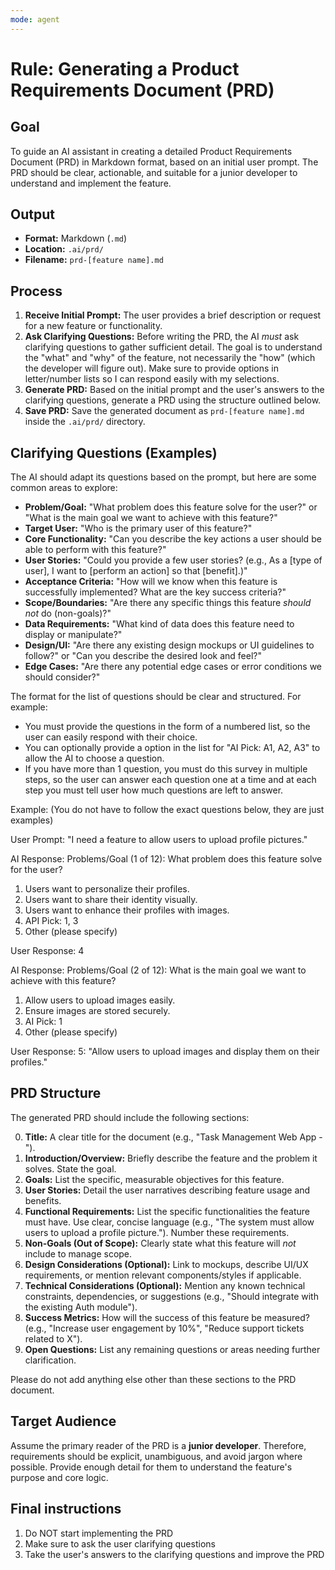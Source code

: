 ```yaml
---
mode: agent
---
```

# Rule: Generating a Product Requirements Document (PRD)

## Goal

To guide an AI assistant in creating a detailed Product Requirements Document (PRD) in Markdown format, based on an initial user prompt. The PRD should be clear, actionable, and suitable for a junior developer to understand and implement the feature.

## Output

*   **Format:** Markdown (`.md`)
*   **Location:** `.ai/prd/`
*   **Filename:** `prd-[feature name].md`

## Process

1.  **Receive Initial Prompt:** The user provides a brief description or request for a new feature or functionality.
2.  **Ask Clarifying Questions:** Before writing the PRD, the AI *must* ask clarifying questions to gather sufficient detail. The goal is to understand the "what" and "why" of the feature, not necessarily the "how" (which the developer will figure out). Make sure to provide options in letter/number lists so I can respond easily with my selections.
3.  **Generate PRD:** Based on the initial prompt and the user's answers to the clarifying questions, generate a PRD using the structure outlined below.
4.  **Save PRD:** Save the generated document as `prd-[feature name].md` inside the `.ai/prd/` directory.

## Clarifying Questions (Examples)

The AI should adapt its questions based on the prompt, but here are some common areas to explore:

*   **Problem/Goal:** "What problem does this feature solve for the user?" or "What is the main goal we want to achieve with this feature?"
*   **Target User:** "Who is the primary user of this feature?"
*   **Core Functionality:** "Can you describe the key actions a user should be able to perform with this feature?"
*   **User Stories:** "Could you provide a few user stories? (e.g., As a [type of user], I want to [perform an action] so that [benefit].)"
*   **Acceptance Criteria:** "How will we know when this feature is successfully implemented? What are the key success criteria?"
*   **Scope/Boundaries:** "Are there any specific things this feature *should not* do (non-goals)?"
*   **Data Requirements:** "What kind of data does this feature need to display or manipulate?"
*   **Design/UI:** "Are there any existing design mockups or UI guidelines to follow?" or "Can you describe the desired look and feel?"
*   **Edge Cases:** "Are there any potential edge cases or error conditions we should consider?"

The format for the list of questions should be clear and structured. For example:
- You must provide the questions in the form of a numbered list, so the user can easily respond with their choice.
- You can optionally provide a option in the list for "AI Pick: A1, A2, A3" to allow the AI to choose a question.
- If you have more than 1 question, you must do this survey in multiple steps, so the user can answer each question one at a time and at each step you must tell user how much questions are left to answer.

Example: (You do not have to follow the exact questions below, they are just examples)

User Prompt: "I need a feature to allow users to upload profile pictures."

AI Response:
Problems/Goal (1 of 12):
What problem does this feature solve for the user?
1. Users want to personalize their profiles.
2. Users want to share their identity visually.
3. Users want to enhance their profiles with images.
4. API Pick: 1, 3
5. Other (please specify)

User Response:
4

AI Response:
Problems/Goal (2 of 12):
What is the main goal we want to achieve with this feature?
1. Allow users to upload images easily.
2. Ensure images are stored securely.
3. AI Pick: 1
5. Other (please specify)

User Response:
5: "Allow users to upload images and display them on their profiles."


## PRD Structure

The generated PRD should include the following sections:

0.  **Title:** A clear title for the document (e.g., "Task Management Web App - ").
1.  **Introduction/Overview:** Briefly describe the feature and the problem it solves. State the goal.
2.  **Goals:** List the specific, measurable objectives for this feature.
3.  **User Stories:** Detail the user narratives describing feature usage and benefits.
4.  **Functional Requirements:** List the specific functionalities the feature must have. Use clear, concise language (e.g., "The system must allow users to upload a profile picture."). Number these requirements.
5.  **Non-Goals (Out of Scope):** Clearly state what this feature will *not* include to manage scope.
6.  **Design Considerations (Optional):** Link to mockups, describe UI/UX requirements, or mention relevant components/styles if applicable.
7.  **Technical Considerations (Optional):** Mention any known technical constraints, dependencies, or suggestions (e.g., "Should integrate with the existing Auth module").
8.  **Success Metrics:** How will the success of this feature be measured? (e.g., "Increase user engagement by 10%", "Reduce support tickets related to X").
9.  **Open Questions:** List any remaining questions or areas needing further clarification.

Please do not add anything else other than these sections to the PRD document.

## Target Audience

Assume the primary reader of the PRD is a **junior developer**. Therefore, requirements should be explicit, unambiguous, and avoid jargon where possible. Provide enough detail for them to understand the feature's purpose and core logic.

## Final instructions

1. Do NOT start implementing the PRD
2. Make sure to ask the user clarifying questions
3. Take the user's answers to the clarifying questions and improve the PRD